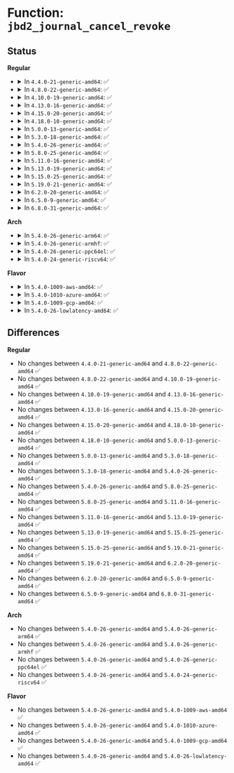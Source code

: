 # Function: <code>jbd2_journal_cancel_revoke</code>

## Status
<b>Regular</b>
<ul>
<li>
<details>
<summary>In <code>4.4.0-21-generic-amd64</code>: ✅</summary>

```c
int jbd2_journal_cancel_revoke(handle_t * handle, struct journal_head * jh)
```

```json
{
  "name": "jbd2_journal_cancel_revoke",
  "collision_type": "Unique Global",
  "inline_type": "No",
  "funcs": [
    {
      "addr": 18446744071581915664,
      "name": "jbd2_journal_cancel_revoke",
      "external": true,
      "loc": "fs/jbd2/revoke.c:415",
      "file": "fs/jbd2/revoke.c",
      "inline": "seen, unknown",
      "caller_inline": [],
      "caller_func": [
        "fs/jbd2/transaction.c:do_get_write_access",
        "fs/jbd2/transaction.c:jbd2_journal_get_create_access"
      ]
    }
  ],
  "symbols": [
    {
      "addr": 18446744071581915664,
      "name": "jbd2_journal_cancel_revoke",
      "section": ".text",
      "bind": "STB_GLOBAL",
      "size": 230
    }
  ]
}
```
</details>
</li>
<li>
<details>
<summary>In <code>4.8.0-22-generic-amd64</code>: ✅</summary>

```c
int jbd2_journal_cancel_revoke(handle_t * handle, struct journal_head * jh)
```

```json
{
  "name": "jbd2_journal_cancel_revoke",
  "collision_type": "Unique Global",
  "inline_type": "No",
  "funcs": [
    {
      "addr": 18446744071582102352,
      "name": "jbd2_journal_cancel_revoke",
      "external": true,
      "loc": "fs/jbd2/revoke.c:415",
      "file": "fs/jbd2/revoke.c",
      "inline": "seen, unknown",
      "caller_inline": [],
      "caller_func": [
        "fs/jbd2/transaction.c:jbd2_journal_get_create_access",
        "fs/jbd2/transaction.c:do_get_write_access"
      ]
    }
  ],
  "symbols": [
    {
      "addr": 18446744071582102352,
      "name": "jbd2_journal_cancel_revoke",
      "section": ".text",
      "bind": "STB_GLOBAL",
      "size": 224
    }
  ]
}
```
</details>
</li>
<li>
<details>
<summary>In <code>4.10.0-19-generic-amd64</code>: ✅</summary>

```c
int jbd2_journal_cancel_revoke(handle_t * handle, struct journal_head * jh)
```

```json
{
  "name": "jbd2_journal_cancel_revoke",
  "collision_type": "Unique Global",
  "inline_type": "No",
  "funcs": [
    {
      "addr": 18446744071582192448,
      "name": "jbd2_journal_cancel_revoke",
      "external": true,
      "loc": "fs/jbd2/revoke.c:416",
      "file": "fs/jbd2/revoke.c",
      "inline": "seen, unknown",
      "caller_inline": [],
      "caller_func": [
        "fs/jbd2/transaction.c:jbd2_journal_get_create_access",
        "fs/jbd2/transaction.c:do_get_write_access"
      ]
    }
  ],
  "symbols": [
    {
      "addr": 18446744071582192448,
      "name": "jbd2_journal_cancel_revoke",
      "section": ".text",
      "bind": "STB_GLOBAL",
      "size": 224
    }
  ]
}
```
</details>
</li>
<li>
<details>
<summary>In <code>4.13.0-16-generic-amd64</code>: ✅</summary>

```c
int jbd2_journal_cancel_revoke(handle_t * handle, struct journal_head * jh)
```

```json
{
  "name": "jbd2_journal_cancel_revoke",
  "collision_type": "Unique Global",
  "inline_type": "No",
  "funcs": [
    {
      "addr": 18446744071582278304,
      "name": "jbd2_journal_cancel_revoke",
      "external": true,
      "loc": "fs/jbd2/revoke.c:416",
      "file": "fs/jbd2/revoke.c",
      "inline": "seen, unknown",
      "caller_inline": [],
      "caller_func": [
        "fs/jbd2/transaction.c:jbd2_journal_get_create_access",
        "fs/jbd2/transaction.c:do_get_write_access"
      ]
    }
  ],
  "symbols": [
    {
      "addr": 18446744071582278304,
      "name": "jbd2_journal_cancel_revoke",
      "section": ".text",
      "bind": "STB_GLOBAL",
      "size": 231
    }
  ]
}
```
</details>
</li>
<li>
<details>
<summary>In <code>4.15.0-20-generic-amd64</code>: ✅</summary>

```c
int jbd2_journal_cancel_revoke(handle_t * handle, struct journal_head * jh)
```

```json
{
  "name": "jbd2_journal_cancel_revoke",
  "collision_type": "Unique Global",
  "inline_type": "No",
  "funcs": [
    {
      "addr": 18446744071582427440,
      "name": "jbd2_journal_cancel_revoke",
      "external": true,
      "loc": "fs/jbd2/revoke.c:416",
      "file": "fs/jbd2/revoke.c",
      "inline": "seen, unknown",
      "caller_inline": [],
      "caller_func": [
        "fs/jbd2/transaction.c:jbd2_journal_get_create_access",
        "fs/jbd2/transaction.c:do_get_write_access"
      ]
    }
  ],
  "symbols": [
    {
      "addr": 18446744071582427440,
      "name": "jbd2_journal_cancel_revoke",
      "section": ".text",
      "bind": "STB_GLOBAL",
      "size": 231
    }
  ]
}
```
</details>
</li>
<li>
<details>
<summary>In <code>4.18.0-10-generic-amd64</code>: ✅</summary>

```c
int jbd2_journal_cancel_revoke(handle_t * handle, struct journal_head * jh)
```

```json
{
  "name": "jbd2_journal_cancel_revoke",
  "collision_type": "Unique Global",
  "inline_type": "No",
  "funcs": [
    {
      "addr": 18446744071582617712,
      "name": "jbd2_journal_cancel_revoke",
      "external": true,
      "loc": "fs/jbd2/revoke.c:409",
      "file": "fs/jbd2/revoke.c",
      "inline": "seen, unknown",
      "caller_inline": [],
      "caller_func": [
        "fs/jbd2/transaction.c:jbd2_journal_get_create_access",
        "fs/jbd2/transaction.c:do_get_write_access"
      ]
    }
  ],
  "symbols": [
    {
      "addr": 18446744071582617712,
      "name": "jbd2_journal_cancel_revoke",
      "section": ".text",
      "bind": "STB_GLOBAL",
      "size": 224
    }
  ]
}
```
</details>
</li>
<li>
<details>
<summary>In <code>5.0.0-13-generic-amd64</code>: ✅</summary>

```c
int jbd2_journal_cancel_revoke(handle_t * handle, struct journal_head * jh)
```

```json
{
  "name": "jbd2_journal_cancel_revoke",
  "collision_type": "Unique Global",
  "inline_type": "No",
  "funcs": [
    {
      "addr": 18446744071582719456,
      "name": "jbd2_journal_cancel_revoke",
      "external": true,
      "loc": "fs/jbd2/revoke.c:409",
      "file": "fs/jbd2/revoke.c",
      "inline": "seen, unknown",
      "caller_inline": [],
      "caller_func": [
        "fs/jbd2/transaction.c:jbd2_journal_get_create_access",
        "fs/jbd2/transaction.c:do_get_write_access"
      ]
    }
  ],
  "symbols": [
    {
      "addr": 18446744071582719456,
      "name": "jbd2_journal_cancel_revoke",
      "section": ".text",
      "bind": "STB_GLOBAL",
      "size": 224
    }
  ]
}
```
</details>
</li>
<li>
<details>
<summary>In <code>5.3.0-18-generic-amd64</code>: ✅</summary>

```c
int jbd2_journal_cancel_revoke(handle_t * handle, struct journal_head * jh)
```

```json
{
  "name": "jbd2_journal_cancel_revoke",
  "collision_type": "Unique Global",
  "inline_type": "No",
  "funcs": [
    {
      "addr": 18446744071582893120,
      "name": "jbd2_journal_cancel_revoke",
      "external": true,
      "loc": "fs/jbd2/revoke.c:417",
      "file": "fs/jbd2/revoke.c",
      "inline": "seen, unknown",
      "caller_inline": [],
      "caller_func": [
        "fs/jbd2/transaction.c:jbd2_journal_get_create_access",
        "fs/jbd2/transaction.c:do_get_write_access"
      ]
    }
  ],
  "symbols": [
    {
      "addr": 18446744071582893120,
      "name": "jbd2_journal_cancel_revoke",
      "section": ".text",
      "bind": "STB_GLOBAL",
      "size": 224
    }
  ]
}
```
</details>
</li>
<li>
<details>
<summary>In <code>5.4.0-26-generic-amd64</code>: ✅</summary>

```c
int jbd2_journal_cancel_revoke(handle_t * handle, struct journal_head * jh)
```

```json
{
  "name": "jbd2_journal_cancel_revoke",
  "collision_type": "Unique Global",
  "inline_type": "No",
  "funcs": [
    {
      "addr": 18446744071582999696,
      "name": "jbd2_journal_cancel_revoke",
      "external": true,
      "loc": "fs/jbd2/revoke.c:417",
      "file": "fs/jbd2/revoke.c",
      "inline": "seen, unknown",
      "caller_inline": [],
      "caller_func": [
        "fs/jbd2/transaction.c:jbd2_journal_get_create_access",
        "fs/jbd2/transaction.c:do_get_write_access"
      ]
    }
  ],
  "symbols": [
    {
      "addr": 18446744071582999696,
      "name": "jbd2_journal_cancel_revoke",
      "section": ".text",
      "bind": "STB_GLOBAL",
      "size": 224
    }
  ]
}
```
</details>
</li>
<li>
<details>
<summary>In <code>5.8.0-25-generic-amd64</code>: ✅</summary>

```c
int jbd2_journal_cancel_revoke(handle_t * handle, struct journal_head * jh)
```

```json
{
  "name": "jbd2_journal_cancel_revoke",
  "collision_type": "Unique Global",
  "inline_type": "No",
  "funcs": [
    {
      "addr": 18446744071583316512,
      "name": "jbd2_journal_cancel_revoke",
      "external": true,
      "loc": "fs/jbd2/revoke.c:423",
      "file": "fs/jbd2/revoke.c",
      "inline": "seen, unknown",
      "caller_inline": [],
      "caller_func": [
        "fs/jbd2/transaction.c:jbd2_journal_get_create_access",
        "fs/jbd2/transaction.c:do_get_write_access"
      ]
    }
  ],
  "symbols": [
    {
      "addr": 18446744071583316512,
      "name": "jbd2_journal_cancel_revoke",
      "section": ".text",
      "bind": "STB_GLOBAL",
      "size": 224
    }
  ]
}
```
</details>
</li>
<li>
<details>
<summary>In <code>5.11.0-16-generic-amd64</code>: ✅</summary>

```c
int jbd2_journal_cancel_revoke(handle_t * handle, struct journal_head * jh)
```

```json
{
  "name": "jbd2_journal_cancel_revoke",
  "collision_type": "Unique Global",
  "inline_type": "No",
  "funcs": [
    {
      "addr": 18446744071583431424,
      "name": "jbd2_journal_cancel_revoke",
      "external": true,
      "loc": "fs/jbd2/revoke.c:423",
      "file": "fs/jbd2/revoke.c",
      "inline": "seen, unknown",
      "caller_inline": [],
      "caller_func": [
        "fs/jbd2/transaction.c:jbd2_journal_get_create_access",
        "fs/jbd2/transaction.c:do_get_write_access"
      ]
    }
  ],
  "symbols": [
    {
      "addr": 18446744071583431424,
      "name": "jbd2_journal_cancel_revoke",
      "section": ".text",
      "bind": "STB_GLOBAL",
      "size": 224
    }
  ]
}
```
</details>
</li>
<li>
<details>
<summary>In <code>5.13.0-19-generic-amd64</code>: ✅</summary>

```c
int jbd2_journal_cancel_revoke(handle_t * handle, struct journal_head * jh)
```

```json
{
  "name": "jbd2_journal_cancel_revoke",
  "collision_type": "Unique Global",
  "inline_type": "No",
  "funcs": [
    {
      "addr": 18446744071583453664,
      "name": "jbd2_journal_cancel_revoke",
      "external": true,
      "loc": "fs/jbd2/revoke.c:423",
      "file": "fs/jbd2/revoke.c",
      "inline": "seen, unknown",
      "caller_inline": [],
      "caller_func": [
        "fs/jbd2/transaction.c:jbd2_journal_get_create_access",
        "fs/jbd2/transaction.c:do_get_write_access"
      ]
    }
  ],
  "symbols": [
    {
      "addr": 18446744071583453664,
      "name": "jbd2_journal_cancel_revoke",
      "section": ".text",
      "bind": "STB_GLOBAL",
      "size": 224
    }
  ]
}
```
</details>
</li>
<li>
<details>
<summary>In <code>5.15.0-25-generic-amd64</code>: ✅</summary>

```c
int jbd2_journal_cancel_revoke(handle_t * handle, struct journal_head * jh)
```

```json
{
  "name": "jbd2_journal_cancel_revoke",
  "collision_type": "Unique Global",
  "inline_type": "No",
  "funcs": [
    {
      "addr": 18446744071583804256,
      "name": "jbd2_journal_cancel_revoke",
      "external": true,
      "loc": "fs/jbd2/revoke.c:423",
      "file": "fs/jbd2/revoke.c",
      "inline": "seen, unknown",
      "caller_inline": [],
      "caller_func": [
        "fs/jbd2/transaction.c:jbd2_journal_get_create_access",
        "fs/jbd2/transaction.c:do_get_write_access"
      ]
    }
  ],
  "symbols": [
    {
      "addr": 18446744071583804256,
      "name": "jbd2_journal_cancel_revoke",
      "section": ".text",
      "bind": "STB_GLOBAL",
      "size": 224
    }
  ]
}
```
</details>
</li>
<li>
<details>
<summary>In <code>5.19.0-21-generic-amd64</code>: ✅</summary>

```c
int jbd2_journal_cancel_revoke(handle_t * handle, struct journal_head * jh)
```

```json
{
  "name": "jbd2_journal_cancel_revoke",
  "collision_type": "Unique Global",
  "inline_type": "No",
  "funcs": [
    {
      "addr": 18446744071584369152,
      "name": "jbd2_journal_cancel_revoke",
      "external": true,
      "loc": "fs/jbd2/revoke.c:423",
      "file": "fs/jbd2/revoke.c",
      "inline": "seen, unknown",
      "caller_inline": [],
      "caller_func": [
        "fs/jbd2/transaction.c:jbd2_journal_get_create_access",
        "fs/jbd2/transaction.c:do_get_write_access"
      ]
    }
  ],
  "symbols": [
    {
      "addr": 18446744071584369152,
      "name": "jbd2_journal_cancel_revoke",
      "section": ".text",
      "bind": "STB_GLOBAL",
      "size": 251
    }
  ]
}
```
</details>
</li>
<li>
<details>
<summary>In <code>6.2.0-20-generic-amd64</code>: ✅</summary>

```c
int jbd2_journal_cancel_revoke(handle_t * handle, struct journal_head * jh)
```

```json
{
  "name": "jbd2_journal_cancel_revoke",
  "collision_type": "Unique Global",
  "inline_type": "No",
  "funcs": [
    {
      "addr": 18446744071585020688,
      "name": "jbd2_journal_cancel_revoke",
      "external": true,
      "loc": "fs/jbd2/revoke.c:423",
      "file": "fs/jbd2/revoke.c",
      "inline": "seen, unknown",
      "caller_inline": [],
      "caller_func": [
        "fs/jbd2/transaction.c:jbd2_journal_get_create_access",
        "fs/jbd2/transaction.c:do_get_write_access"
      ]
    }
  ],
  "symbols": [
    {
      "addr": 18446744071585020688,
      "name": "jbd2_journal_cancel_revoke",
      "section": ".text",
      "bind": "STB_GLOBAL",
      "size": 251
    }
  ]
}
```
</details>
</li>
<li>
<details>
<summary>In <code>6.5.0-9-generic-amd64</code>: ✅</summary>

```c
int jbd2_journal_cancel_revoke(handle_t * handle, struct journal_head * jh)
```

```json
{
  "name": "jbd2_journal_cancel_revoke",
  "collision_type": "Unique Global",
  "inline_type": "No",
  "funcs": [
    {
      "addr": 18446744071585247952,
      "name": "jbd2_journal_cancel_revoke",
      "external": true,
      "loc": "fs/jbd2/revoke.c:423",
      "file": "fs/jbd2/revoke.c",
      "inline": "seen, unknown",
      "caller_inline": [],
      "caller_func": [
        "fs/jbd2/transaction.c:jbd2_journal_get_create_access",
        "fs/jbd2/transaction.c:do_get_write_access"
      ]
    }
  ],
  "symbols": [
    {
      "addr": 18446744071585247952,
      "name": "jbd2_journal_cancel_revoke",
      "section": ".text",
      "bind": "STB_GLOBAL",
      "size": 251
    }
  ]
}
```
</details>
</li>
<li>
<details>
<summary>In <code>6.8.0-31-generic-amd64</code>: ✅</summary>

```c
int jbd2_journal_cancel_revoke(handle_t * handle, struct journal_head * jh)
```

```json
{
  "name": "jbd2_journal_cancel_revoke",
  "collision_type": "Unique Global",
  "inline_type": "No",
  "funcs": [
    {
      "addr": 18446744071585481200,
      "name": "jbd2_journal_cancel_revoke",
      "external": true,
      "loc": "fs/jbd2/revoke.c:423",
      "file": "fs/jbd2/revoke.c",
      "inline": "seen, unknown",
      "caller_inline": [],
      "caller_func": [
        "fs/jbd2/transaction.c:jbd2_journal_get_create_access",
        "fs/jbd2/transaction.c:do_get_write_access"
      ]
    }
  ],
  "symbols": [
    {
      "addr": 18446744071585481200,
      "name": "jbd2_journal_cancel_revoke",
      "section": ".text",
      "bind": "STB_GLOBAL",
      "size": 251
    }
  ]
}
```
</details>
</li>
</ul>
<b>Arch</b>
<ul>
<li>
<details>
<summary>In <code>5.4.0-26-generic-arm64</code>: ✅</summary>

```c
int jbd2_journal_cancel_revoke(handle_t * handle, struct journal_head * jh)
```

```json
{
  "name": "jbd2_journal_cancel_revoke",
  "collision_type": "Unique Global",
  "inline_type": "No",
  "funcs": [
    {
      "addr": 18446603336494687536,
      "name": "jbd2_journal_cancel_revoke",
      "external": true,
      "loc": "fs/jbd2/revoke.c:417",
      "file": "fs/jbd2/revoke.c",
      "inline": "seen, unknown",
      "caller_inline": [],
      "caller_func": [
        "fs/jbd2/transaction.c:jbd2_journal_get_create_access",
        "fs/jbd2/transaction.c:do_get_write_access"
      ]
    }
  ],
  "symbols": [
    {
      "addr": 18446603336494687536,
      "name": "jbd2_journal_cancel_revoke",
      "section": ".text",
      "bind": "STB_GLOBAL",
      "size": 456
    }
  ]
}
```
</details>
</li>
<li>
<details>
<summary>In <code>5.4.0-26-generic-armhf</code>: ✅</summary>

```c
int jbd2_journal_cancel_revoke(handle_t * handle, struct journal_head * jh)
```

```json
{
  "name": "jbd2_journal_cancel_revoke",
  "collision_type": "Unique Global",
  "inline_type": "No",
  "funcs": [
    {
      "addr": 3228126320,
      "name": "jbd2_journal_cancel_revoke",
      "external": true,
      "loc": "fs/jbd2/revoke.c:417",
      "file": "fs/jbd2/revoke.c",
      "inline": "seen, unknown",
      "caller_inline": [],
      "caller_func": [
        "fs/jbd2/transaction.c:jbd2_journal_get_create_access",
        "fs/jbd2/transaction.c:do_get_write_access"
      ]
    }
  ],
  "symbols": [
    {
      "addr": 3228126320,
      "name": "jbd2_journal_cancel_revoke",
      "section": ".text",
      "bind": "STB_GLOBAL",
      "size": 260
    }
  ]
}
```
</details>
</li>
<li>
<details>
<summary>In <code>5.4.0-26-generic-ppc64el</code>: ✅</summary>

```c
int jbd2_journal_cancel_revoke(handle_t * handle, struct journal_head * jh)
```

```json
{
  "name": "jbd2_journal_cancel_revoke",
  "collision_type": "Unique Global",
  "inline_type": "No",
  "funcs": [
    {
      "addr": 13835058055288503520,
      "name": "jbd2_journal_cancel_revoke",
      "external": true,
      "loc": "fs/jbd2/revoke.c:417",
      "file": "fs/jbd2/revoke.c",
      "inline": "seen, unknown",
      "caller_inline": [],
      "caller_func": [
        "fs/jbd2/transaction.c:jbd2_journal_get_create_access",
        "fs/jbd2/transaction.c:do_get_write_access"
      ]
    }
  ],
  "symbols": [
    {
      "addr": 13835058055288503520,
      "name": "jbd2_journal_cancel_revoke",
      "section": ".text",
      "bind": "STB_GLOBAL",
      "size": 492
    }
  ]
}
```
</details>
</li>
<li>
<details>
<summary>In <code>5.4.0-24-generic-riscv64</code>: ✅</summary>

```c
int jbd2_journal_cancel_revoke(handle_t * handle, struct journal_head * jh)
```

```json
{
  "name": "jbd2_journal_cancel_revoke",
  "collision_type": "Unique Global",
  "inline_type": "No",
  "funcs": [
    {
      "addr": 18446743936274044382,
      "name": "jbd2_journal_cancel_revoke",
      "external": true,
      "loc": "fs/jbd2/revoke.c:417",
      "file": "fs/jbd2/revoke.c",
      "inline": "seen, unknown",
      "caller_inline": [],
      "caller_func": [
        "fs/jbd2/transaction.c:jbd2_journal_get_create_access",
        "fs/jbd2/transaction.c:do_get_write_access"
      ]
    }
  ],
  "symbols": [
    {
      "addr": 18446743936274044382,
      "name": "jbd2_journal_cancel_revoke",
      "section": ".text",
      "bind": "STB_GLOBAL",
      "size": 280
    }
  ]
}
```
</details>
</li>
</ul>
<b>Flavor</b>
<ul>
<li>
<details>
<summary>In <code>5.4.0-1009-aws-amd64</code>: ✅</summary>

```c
int jbd2_journal_cancel_revoke(handle_t * handle, struct journal_head * jh)
```

```json
{
  "name": "jbd2_journal_cancel_revoke",
  "collision_type": "Unique Global",
  "inline_type": "No",
  "funcs": [
    {
      "addr": 18446744071582968432,
      "name": "jbd2_journal_cancel_revoke",
      "external": true,
      "loc": "fs/jbd2/revoke.c:417",
      "file": "fs/jbd2/revoke.c",
      "inline": "seen, unknown",
      "caller_inline": [],
      "caller_func": [
        "fs/jbd2/transaction.c:jbd2_journal_get_create_access",
        "fs/jbd2/transaction.c:do_get_write_access"
      ]
    }
  ],
  "symbols": [
    {
      "addr": 18446744071582968432,
      "name": "jbd2_journal_cancel_revoke",
      "section": ".text",
      "bind": "STB_GLOBAL",
      "size": 224
    }
  ]
}
```
</details>
</li>
<li>
<details>
<summary>In <code>5.4.0-1010-azure-amd64</code>: ✅</summary>

```c
int jbd2_journal_cancel_revoke(handle_t * handle, struct journal_head * jh)
```

```json
{
  "name": "jbd2_journal_cancel_revoke",
  "collision_type": "Unique Global",
  "inline_type": "No",
  "funcs": [
    {
      "addr": 18446744071582905584,
      "name": "jbd2_journal_cancel_revoke",
      "external": true,
      "loc": "fs/jbd2/revoke.c:417",
      "file": "fs/jbd2/revoke.c",
      "inline": "seen, unknown",
      "caller_inline": [],
      "caller_func": [
        "fs/jbd2/transaction.c:jbd2_journal_get_create_access",
        "fs/jbd2/transaction.c:do_get_write_access"
      ]
    }
  ],
  "symbols": [
    {
      "addr": 18446744071582905584,
      "name": "jbd2_journal_cancel_revoke",
      "section": ".text",
      "bind": "STB_GLOBAL",
      "size": 224
    }
  ]
}
```
</details>
</li>
<li>
<details>
<summary>In <code>5.4.0-1009-gcp-amd64</code>: ✅</summary>

```c
int jbd2_journal_cancel_revoke(handle_t * handle, struct journal_head * jh)
```

```json
{
  "name": "jbd2_journal_cancel_revoke",
  "collision_type": "Unique Global",
  "inline_type": "No",
  "funcs": [
    {
      "addr": 18446744071582957040,
      "name": "jbd2_journal_cancel_revoke",
      "external": true,
      "loc": "fs/jbd2/revoke.c:417",
      "file": "fs/jbd2/revoke.c",
      "inline": "seen, unknown",
      "caller_inline": [],
      "caller_func": [
        "fs/jbd2/transaction.c:jbd2_journal_get_create_access",
        "fs/jbd2/transaction.c:do_get_write_access"
      ]
    }
  ],
  "symbols": [
    {
      "addr": 18446744071582957040,
      "name": "jbd2_journal_cancel_revoke",
      "section": ".text",
      "bind": "STB_GLOBAL",
      "size": 224
    }
  ]
}
```
</details>
</li>
<li>
<details>
<summary>In <code>5.4.0-26-lowlatency-amd64</code>: ✅</summary>

```c
int jbd2_journal_cancel_revoke(handle_t * handle, struct journal_head * jh)
```

```json
{
  "name": "jbd2_journal_cancel_revoke",
  "collision_type": "Unique Global",
  "inline_type": "No",
  "funcs": [
    {
      "addr": 18446744071583045520,
      "name": "jbd2_journal_cancel_revoke",
      "external": true,
      "loc": "fs/jbd2/revoke.c:417",
      "file": "fs/jbd2/revoke.c",
      "inline": "seen, unknown",
      "caller_inline": [],
      "caller_func": [
        "fs/jbd2/transaction.c:jbd2_journal_get_create_access",
        "fs/jbd2/transaction.c:do_get_write_access"
      ]
    }
  ],
  "symbols": [
    {
      "addr": 18446744071583045520,
      "name": "jbd2_journal_cancel_revoke",
      "section": ".text",
      "bind": "STB_GLOBAL",
      "size": 222
    }
  ]
}
```
</details>
</li>
</ul>

## Differences
<b>Regular</b>
<ul>
<li>
No changes between <code>4.4.0-21-generic-amd64</code> and <code>4.8.0-22-generic-amd64</code> ✅
</li>
<li>
No changes between <code>4.8.0-22-generic-amd64</code> and <code>4.10.0-19-generic-amd64</code> ✅
</li>
<li>
No changes between <code>4.10.0-19-generic-amd64</code> and <code>4.13.0-16-generic-amd64</code> ✅
</li>
<li>
No changes between <code>4.13.0-16-generic-amd64</code> and <code>4.15.0-20-generic-amd64</code> ✅
</li>
<li>
No changes between <code>4.15.0-20-generic-amd64</code> and <code>4.18.0-10-generic-amd64</code> ✅
</li>
<li>
No changes between <code>4.18.0-10-generic-amd64</code> and <code>5.0.0-13-generic-amd64</code> ✅
</li>
<li>
No changes between <code>5.0.0-13-generic-amd64</code> and <code>5.3.0-18-generic-amd64</code> ✅
</li>
<li>
No changes between <code>5.3.0-18-generic-amd64</code> and <code>5.4.0-26-generic-amd64</code> ✅
</li>
<li>
No changes between <code>5.4.0-26-generic-amd64</code> and <code>5.8.0-25-generic-amd64</code> ✅
</li>
<li>
No changes between <code>5.8.0-25-generic-amd64</code> and <code>5.11.0-16-generic-amd64</code> ✅
</li>
<li>
No changes between <code>5.11.0-16-generic-amd64</code> and <code>5.13.0-19-generic-amd64</code> ✅
</li>
<li>
No changes between <code>5.13.0-19-generic-amd64</code> and <code>5.15.0-25-generic-amd64</code> ✅
</li>
<li>
No changes between <code>5.15.0-25-generic-amd64</code> and <code>5.19.0-21-generic-amd64</code> ✅
</li>
<li>
No changes between <code>5.19.0-21-generic-amd64</code> and <code>6.2.0-20-generic-amd64</code> ✅
</li>
<li>
No changes between <code>6.2.0-20-generic-amd64</code> and <code>6.5.0-9-generic-amd64</code> ✅
</li>
<li>
No changes between <code>6.5.0-9-generic-amd64</code> and <code>6.8.0-31-generic-amd64</code> ✅
</li>
</ul>
<b>Arch</b>
<ul>
<li>
No changes between <code>5.4.0-26-generic-amd64</code> and <code>5.4.0-26-generic-arm64</code> ✅
</li>
<li>
No changes between <code>5.4.0-26-generic-amd64</code> and <code>5.4.0-26-generic-armhf</code> ✅
</li>
<li>
No changes between <code>5.4.0-26-generic-amd64</code> and <code>5.4.0-26-generic-ppc64el</code> ✅
</li>
<li>
No changes between <code>5.4.0-26-generic-amd64</code> and <code>5.4.0-24-generic-riscv64</code> ✅
</li>
</ul>
<b>Flavor</b>
<ul>
<li>
No changes between <code>5.4.0-26-generic-amd64</code> and <code>5.4.0-1009-aws-amd64</code> ✅
</li>
<li>
No changes between <code>5.4.0-26-generic-amd64</code> and <code>5.4.0-1010-azure-amd64</code> ✅
</li>
<li>
No changes between <code>5.4.0-26-generic-amd64</code> and <code>5.4.0-1009-gcp-amd64</code> ✅
</li>
<li>
No changes between <code>5.4.0-26-generic-amd64</code> and <code>5.4.0-26-lowlatency-amd64</code> ✅
</li>
</ul>
